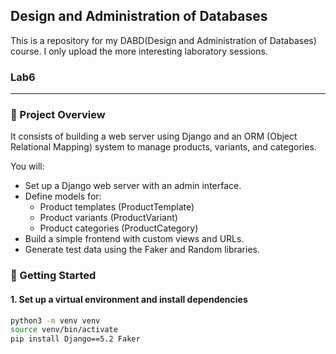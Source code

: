 ## Design and Administration of Databases
This is a repository for my DABD(Design and Administration of Databases) course. I only upload the more interesting laboratory sessions.

### Lab6
---
### 🧰 Project Overview

It consists of building a web server using Django and an ORM (Object Relational Mapping) system to manage products, variants, and categories.

You will:

- Set up a Django web server with an admin interface.
- Define models for:
  - Product templates (ProductTemplate)
  - Product variants (ProductVariant)
  - Product categories (ProductCategory)
- Build a simple frontend with custom views and URLs.
- Generate test data using the Faker and Random libraries.

### 🚀 Getting Started

#### 1. Set up a virtual environment and install dependencies

```bash
python3 -m venv venv
source venv/bin/activate
pip install Django==5.2 Faker
